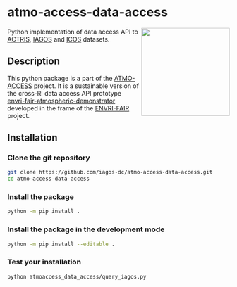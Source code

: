 # atmo-access-data-access

<img align="right" width="200" src="https://www7.obs-mip.fr/wp-content-aeris/uploads/sites/82/2021/03/ATMO-ACCESS-Logo-final_horizontal-payoff-grey-blue.png">

Python implementation of data access API to [ACTRIS](https://www.actris.eu/), [IAGOS](https://www.iagos.org/) and [ICOS](https://www.icos-cp.eu/) datasets.


## Description

This python package is a part of the [ATMO-ACCESS](https://www.atmo-access.eu/) project. It is a sustainable version of the cross-RI data access API
prototype [envri-fair-atmospheric-demonstrator](https://github.com/iagos-dc/envri-fair-atmospheric-demonstrator)
developed in the frame of the [ENVRI-FAIR](https://envri.eu/) project.


## Installation

### Clone the git repository

```sh
git clone https://github.com/iagos-dc/atmo-access-data-access.git
cd atmo-access-data-access
```

### Install the package

```sh
python -m pip install .
```

### Install the package in the development mode

```sh
python -m pip install --editable .
```

### Test your installation

```sh
python atmoaccess_data_access/query_iagos.py
```
